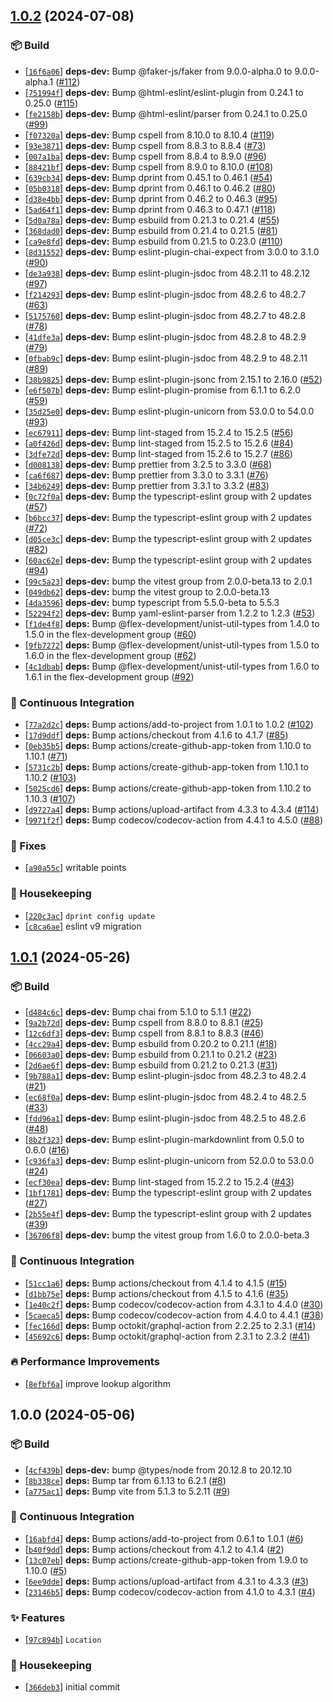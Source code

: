 ## [1.0.2](https://github.com/flex-development/vfile-location/compare/1.0.1...1.0.2) (2024-07-08)

### :package: Build

- [[`16f6a06`](https://github.com/flex-development/vfile-location/commit/16f6a0685d68d8ca14cdf29fdd2e91d2c38eda98)] **deps-dev:** Bump @faker-js/faker from 9.0.0-alpha.0 to 9.0.0-alpha.1 ([#112](https://github.com/flex-development/vfile-location/issues/112))
- [[`751994f`](https://github.com/flex-development/vfile-location/commit/751994f94eaca939ca7f6e8a1e93bde5b2b63fea)] **deps-dev:** Bump @html-eslint/eslint-plugin from 0.24.1 to 0.25.0 ([#115](https://github.com/flex-development/vfile-location/issues/115))
- [[`fe2158b`](https://github.com/flex-development/vfile-location/commit/fe2158b568b03d68d3bbfbc92258f614c427d457)] **deps-dev:** Bump @html-eslint/parser from 0.24.1 to 0.25.0 ([#99](https://github.com/flex-development/vfile-location/issues/99))
- [[`f07320a`](https://github.com/flex-development/vfile-location/commit/f07320a4213a009a629edac733dfebb9463eb044)] **deps-dev:** Bump cspell from 8.10.0 to 8.10.4 ([#119](https://github.com/flex-development/vfile-location/issues/119))
- [[`93e3871`](https://github.com/flex-development/vfile-location/commit/93e3871fc49f9814ba5e9e9d2843a55398cb30c0)] **deps-dev:** Bump cspell from 8.8.3 to 8.8.4 ([#73](https://github.com/flex-development/vfile-location/issues/73))
- [[`007a1ba`](https://github.com/flex-development/vfile-location/commit/007a1ba3a5f40850f74b8988d23dc2b22372e181)] **deps-dev:** Bump cspell from 8.8.4 to 8.9.0 ([#96](https://github.com/flex-development/vfile-location/issues/96))
- [[`88421bf`](https://github.com/flex-development/vfile-location/commit/88421bf0ccedd0a564c1e47cd15adf2bc381ba59)] **deps-dev:** Bump cspell from 8.9.0 to 8.10.0 ([#108](https://github.com/flex-development/vfile-location/issues/108))
- [[`639cb34`](https://github.com/flex-development/vfile-location/commit/639cb341ac58e8c9590cbf739da6d4dadcf0731c)] **deps-dev:** Bump dprint from 0.45.1 to 0.46.1 ([#54](https://github.com/flex-development/vfile-location/issues/54))
- [[`05b0318`](https://github.com/flex-development/vfile-location/commit/05b031890050ee9db09ec63375398af8e7499f38)] **deps-dev:** Bump dprint from 0.46.1 to 0.46.2 ([#80](https://github.com/flex-development/vfile-location/issues/80))
- [[`d38e4bb`](https://github.com/flex-development/vfile-location/commit/d38e4bb364604ef687c6bb5dd77073a57ee65a7f)] **deps-dev:** Bump dprint from 0.46.2 to 0.46.3 ([#95](https://github.com/flex-development/vfile-location/issues/95))
- [[`5ad64f1`](https://github.com/flex-development/vfile-location/commit/5ad64f1fbdf6b3555859a597f0f22ff6af90b51d)] **deps-dev:** Bump dprint from 0.46.3 to 0.47.1 ([#118](https://github.com/flex-development/vfile-location/issues/118))
- [[`5d0a78a`](https://github.com/flex-development/vfile-location/commit/5d0a78a302024f103d5b7cc20f05d7657cb3d949)] **deps-dev:** Bump esbuild from 0.21.3 to 0.21.4 ([#55](https://github.com/flex-development/vfile-location/issues/55))
- [[`368dad0`](https://github.com/flex-development/vfile-location/commit/368dad0dda9e66ffaf90a61b20c79027db797df1)] **deps-dev:** Bump esbuild from 0.21.4 to 0.21.5 ([#81](https://github.com/flex-development/vfile-location/issues/81))
- [[`ca9e8fd`](https://github.com/flex-development/vfile-location/commit/ca9e8fdc7b30b7b285d0dca507395015002bdca4)] **deps-dev:** Bump esbuild from 0.21.5 to 0.23.0 ([#110](https://github.com/flex-development/vfile-location/issues/110))
- [[`8d31552`](https://github.com/flex-development/vfile-location/commit/8d315520b5cb1fb5e05cd62ccc32c4850da3a693)] **deps-dev:** Bump eslint-plugin-chai-expect from 3.0.0 to 3.1.0 ([#90](https://github.com/flex-development/vfile-location/issues/90))
- [[`de3a938`](https://github.com/flex-development/vfile-location/commit/de3a938026566a33c28347f41eb040f2f3c92997)] **deps-dev:** Bump eslint-plugin-jsdoc from 48.2.11 to 48.2.12 ([#97](https://github.com/flex-development/vfile-location/issues/97))
- [[`f214293`](https://github.com/flex-development/vfile-location/commit/f21429370ecc9293f468753fc198f06543441347)] **deps-dev:** Bump eslint-plugin-jsdoc from 48.2.6 to 48.2.7 ([#63](https://github.com/flex-development/vfile-location/issues/63))
- [[`5175760`](https://github.com/flex-development/vfile-location/commit/517576095f054e6249537d230011e57f1c7b270f)] **deps-dev:** Bump eslint-plugin-jsdoc from 48.2.7 to 48.2.8 ([#78](https://github.com/flex-development/vfile-location/issues/78))
- [[`41dfe3a`](https://github.com/flex-development/vfile-location/commit/41dfe3a56e9404cf4e65be77a843008291064d9b)] **deps-dev:** Bump eslint-plugin-jsdoc from 48.2.8 to 48.2.9 ([#79](https://github.com/flex-development/vfile-location/issues/79))
- [[`0fbab9c`](https://github.com/flex-development/vfile-location/commit/0fbab9c339a9b7840c133947c1a74199782ea2ac)] **deps-dev:** Bump eslint-plugin-jsdoc from 48.2.9 to 48.2.11 ([#89](https://github.com/flex-development/vfile-location/issues/89))
- [[`38b9825`](https://github.com/flex-development/vfile-location/commit/38b98259b606affd61d3c6f11af844dbd0f2dd49)] **deps-dev:** Bump eslint-plugin-jsonc from 2.15.1 to 2.16.0 ([#52](https://github.com/flex-development/vfile-location/issues/52))
- [[`e6f507b`](https://github.com/flex-development/vfile-location/commit/e6f507b63a56129620108ad7b3b5f3678a0d3810)] **deps-dev:** Bump eslint-plugin-promise from 6.1.1 to 6.2.0 ([#59](https://github.com/flex-development/vfile-location/issues/59))
- [[`35d25e0`](https://github.com/flex-development/vfile-location/commit/35d25e0522b29174d0c324fe4554c94fd872d7d0)] **deps-dev:** Bump eslint-plugin-unicorn from 53.0.0 to 54.0.0 ([#93](https://github.com/flex-development/vfile-location/issues/93))
- [[`ec67911`](https://github.com/flex-development/vfile-location/commit/ec67911adc2a33061dc2f82e9fa669869de5a22c)] **deps-dev:** Bump lint-staged from 15.2.4 to 15.2.5 ([#56](https://github.com/flex-development/vfile-location/issues/56))
- [[`a0f426d`](https://github.com/flex-development/vfile-location/commit/a0f426de0a89d2ec795b73d73e167daa981147b4)] **deps-dev:** Bump lint-staged from 15.2.5 to 15.2.6 ([#84](https://github.com/flex-development/vfile-location/issues/84))
- [[`3dfe72d`](https://github.com/flex-development/vfile-location/commit/3dfe72d1b2ee91967a2d6eaf48f901c2a10853e7)] **deps-dev:** Bump lint-staged from 15.2.6 to 15.2.7 ([#86](https://github.com/flex-development/vfile-location/issues/86))
- [[`d008138`](https://github.com/flex-development/vfile-location/commit/d0081387da479e633b23e9723cd827cb016db7bc)] **deps-dev:** Bump prettier from 3.2.5 to 3.3.0 ([#68](https://github.com/flex-development/vfile-location/issues/68))
- [[`ca6f687`](https://github.com/flex-development/vfile-location/commit/ca6f687b8de5423e8c0f24077779559083b5ab49)] **deps-dev:** Bump prettier from 3.3.0 to 3.3.1 ([#76](https://github.com/flex-development/vfile-location/issues/76))
- [[`34b6249`](https://github.com/flex-development/vfile-location/commit/34b62496c1bdc3b467fb7f72d47d9a454c44459d)] **deps-dev:** Bump prettier from 3.3.1 to 3.3.2 ([#83](https://github.com/flex-development/vfile-location/issues/83))
- [[`0c72f0a`](https://github.com/flex-development/vfile-location/commit/0c72f0a6aa588a99abdf1ca33c84ccd70d178f08)] **deps-dev:** Bump the typescript-eslint group with 2 updates ([#57](https://github.com/flex-development/vfile-location/issues/57))
- [[`b6bcc37`](https://github.com/flex-development/vfile-location/commit/b6bcc37a251f470c2cdbb622336204698ded68d5)] **deps-dev:** Bump the typescript-eslint group with 2 updates ([#72](https://github.com/flex-development/vfile-location/issues/72))
- [[`d05ce3c`](https://github.com/flex-development/vfile-location/commit/d05ce3c575122310b8d68507ffaf363900ac0ba9)] **deps-dev:** Bump the typescript-eslint group with 2 updates ([#82](https://github.com/flex-development/vfile-location/issues/82))
- [[`60ac62e`](https://github.com/flex-development/vfile-location/commit/60ac62e53c5af7431064a66d6f61de3aaef60c48)] **deps-dev:** Bump the typescript-eslint group with 2 updates ([#94](https://github.com/flex-development/vfile-location/issues/94))
- [[`99c5a23`](https://github.com/flex-development/vfile-location/commit/99c5a23d03a4a84c5b7fed2b594be73ead64e5f6)] **deps-dev:** bump the vitest group from 2.0.0-beta.13 to 2.0.1
- [[`049db62`](https://github.com/flex-development/vfile-location/commit/049db62e9fc307f4da18f3c7c5c9fdfbaae9a03c)] **deps-dev:** bump the vitest group to 2.0.0-beta.13
- [[`4da3596`](https://github.com/flex-development/vfile-location/commit/4da3596b048c1d8cbcf2e688c9f3ebe5c450ed88)] **deps-dev:** bump typescript from 5.5.0-beta to 5.5.3
- [[`52294f2`](https://github.com/flex-development/vfile-location/commit/52294f21793efa69f6b16cc4432b4c74ab474b85)] **deps-dev:** Bump yaml-eslint-parser from 1.2.2 to 1.2.3 ([#53](https://github.com/flex-development/vfile-location/issues/53))
- [[`f1de4f8`](https://github.com/flex-development/vfile-location/commit/f1de4f8452a2bd438a9bacf273912f886b7d9651)] **deps:** Bump @flex-development/unist-util-types from 1.4.0 to 1.5.0 in the flex-development group ([#60](https://github.com/flex-development/vfile-location/issues/60))
- [[`9fb7272`](https://github.com/flex-development/vfile-location/commit/9fb72723bf7a0cb48a134e8aa42827d56ead14c4)] **deps:** Bump @flex-development/unist-util-types from 1.5.0 to 1.6.0 in the flex-development group ([#62](https://github.com/flex-development/vfile-location/issues/62))
- [[`4c1dbab`](https://github.com/flex-development/vfile-location/commit/4c1dbab3931455923900dcfd0119c1bd4d756833)] **deps:** Bump @flex-development/unist-util-types from 1.6.0 to 1.6.1 in the flex-development group ([#92](https://github.com/flex-development/vfile-location/issues/92))

### :robot: Continuous Integration

- [[`77a2d2c`](https://github.com/flex-development/vfile-location/commit/77a2d2c523fd71cef24597d556025e6dea61671b)] **deps:** Bump actions/add-to-project from 1.0.1 to 1.0.2 ([#102](https://github.com/flex-development/vfile-location/issues/102))
- [[`17d9ddf`](https://github.com/flex-development/vfile-location/commit/17d9ddf8be589439afe75ddb2135233b58c672c5)] **deps:** Bump actions/checkout from 4.1.6 to 4.1.7 ([#85](https://github.com/flex-development/vfile-location/issues/85))
- [[`0eb35b5`](https://github.com/flex-development/vfile-location/commit/0eb35b5af6622c2eba0bb6789b38b7b71088eb2c)] **deps:** Bump actions/create-github-app-token from 1.10.0 to 1.10.1 ([#71](https://github.com/flex-development/vfile-location/issues/71))
- [[`5731c2b`](https://github.com/flex-development/vfile-location/commit/5731c2bc2de0d495052b800a9a454d52db348d5a)] **deps:** Bump actions/create-github-app-token from 1.10.1 to 1.10.2 ([#103](https://github.com/flex-development/vfile-location/issues/103))
- [[`5025cd6`](https://github.com/flex-development/vfile-location/commit/5025cd686bf118bff2ac0877de24994d400a3fa4)] **deps:** Bump actions/create-github-app-token from 1.10.2 to 1.10.3 ([#107](https://github.com/flex-development/vfile-location/issues/107))
- [[`d9727a4`](https://github.com/flex-development/vfile-location/commit/d9727a49543032cc48c40cc8ad431ae78917affe)] **deps:** Bump actions/upload-artifact from 4.3.3 to 4.3.4 ([#114](https://github.com/flex-development/vfile-location/issues/114))
- [[`9971f2f`](https://github.com/flex-development/vfile-location/commit/9971f2fb2eca27d16dabcb326a255ec226db332c)] **deps:** Bump codecov/codecov-action from 4.4.1 to 4.5.0 ([#88](https://github.com/flex-development/vfile-location/issues/88))

### :bug: Fixes

- [[`a90a55c`](https://github.com/flex-development/vfile-location/commit/a90a55ca6d8ff17b584fd438cb1429ad96428b93)] writable points

### :house_with_garden: Housekeeping

- [[`220c3ac`](https://github.com/flex-development/vfile-location/commit/220c3acb88e48a0cfa3eb17b736c2c4099878644)] `dprint config update`
- [[`c8ca6ae`](https://github.com/flex-development/vfile-location/commit/c8ca6ae3464acedb8bf286c577e17698578c2ade)] eslint v9 migration

## [1.0.1](https://github.com/flex-development/vfile-location/compare/1.0.0...1.0.1) (2024-05-26)

### :package: Build

- [[`d484c6c`](https://github.com/flex-development/vfile-location/commit/d484c6c775e98d538c00bb236b8bae71f0c1ff3f)] **deps-dev:** Bump chai from 5.1.0 to 5.1.1 ([#22](https://github.com/flex-development/vfile-location/issues/22))
- [[`9a2b72d`](https://github.com/flex-development/vfile-location/commit/9a2b72d5e61bf81bde998fdc668b560e7fb74e21)] **deps-dev:** Bump cspell from 8.8.0 to 8.8.1 ([#25](https://github.com/flex-development/vfile-location/issues/25))
- [[`12c6df3`](https://github.com/flex-development/vfile-location/commit/12c6df3f0d80110f0df14eb10cfad2b53d1bcab0)] **deps-dev:** Bump cspell from 8.8.1 to 8.8.3 ([#46](https://github.com/flex-development/vfile-location/issues/46))
- [[`4cc29a4`](https://github.com/flex-development/vfile-location/commit/4cc29a48092c50ee623bd6266682e4a35f24e250)] **deps-dev:** Bump esbuild from 0.20.2 to 0.21.1 ([#18](https://github.com/flex-development/vfile-location/issues/18))
- [[`06603a0`](https://github.com/flex-development/vfile-location/commit/06603a0aa49b1ea32c432e1e5d08d3a341614ccc)] **deps-dev:** Bump esbuild from 0.21.1 to 0.21.2 ([#23](https://github.com/flex-development/vfile-location/issues/23))
- [[`2d6ae6f`](https://github.com/flex-development/vfile-location/commit/2d6ae6f5d75c31a2d201df3e2dc21675f7216c18)] **deps-dev:** Bump esbuild from 0.21.2 to 0.21.3 ([#31](https://github.com/flex-development/vfile-location/issues/31))
- [[`9b788a1`](https://github.com/flex-development/vfile-location/commit/9b788a155946e2733c57670b1bc86214bee0c25b)] **deps-dev:** Bump eslint-plugin-jsdoc from 48.2.3 to 48.2.4 ([#21](https://github.com/flex-development/vfile-location/issues/21))
- [[`ec68f0a`](https://github.com/flex-development/vfile-location/commit/ec68f0a07aa0309868cde06d24703862da4a1332)] **deps-dev:** Bump eslint-plugin-jsdoc from 48.2.4 to 48.2.5 ([#33](https://github.com/flex-development/vfile-location/issues/33))
- [[`fdd96a1`](https://github.com/flex-development/vfile-location/commit/fdd96a1620a0a0b9e56d7596bfeae8401faf5bb7)] **deps-dev:** Bump eslint-plugin-jsdoc from 48.2.5 to 48.2.6 ([#48](https://github.com/flex-development/vfile-location/issues/48))
- [[`8b2f323`](https://github.com/flex-development/vfile-location/commit/8b2f3235972a71545fe82b039e6bd1ad6ae50154)] **deps-dev:** Bump eslint-plugin-markdownlint from 0.5.0 to 0.6.0 ([#16](https://github.com/flex-development/vfile-location/issues/16))
- [[`c936fa3`](https://github.com/flex-development/vfile-location/commit/c936fa39f71eb5aab8dcd9c79d377041e45ddaad)] **deps-dev:** Bump eslint-plugin-unicorn from 52.0.0 to 53.0.0 ([#24](https://github.com/flex-development/vfile-location/issues/24))
- [[`ecf30ea`](https://github.com/flex-development/vfile-location/commit/ecf30eaac8cd3a7a76acd51f12207644cd904088)] **deps-dev:** Bump lint-staged from 15.2.2 to 15.2.4 ([#43](https://github.com/flex-development/vfile-location/issues/43))
- [[`1bf1781`](https://github.com/flex-development/vfile-location/commit/1bf17819683c95ccf4b2ea77cfda1ddf67980706)] **deps-dev:** Bump the typescript-eslint group with 2 updates ([#27](https://github.com/flex-development/vfile-location/issues/27))
- [[`2b55e4f`](https://github.com/flex-development/vfile-location/commit/2b55e4f8dad37a8ce16a1dde3657b188422c668f)] **deps-dev:** Bump the typescript-eslint group with 2 updates ([#39](https://github.com/flex-development/vfile-location/issues/39))
- [[`36706f8`](https://github.com/flex-development/vfile-location/commit/36706f8ce642e169a79124e1ea4bccdeb593b737)] **deps-dev:** bump the vitest group from 1.6.0 to 2.0.0-beta.3

### :robot: Continuous Integration

- [[`51cc1a6`](https://github.com/flex-development/vfile-location/commit/51cc1a64a7f9560a15a22469d4206132ec2ec852)] **deps:** Bump actions/checkout from 4.1.4 to 4.1.5 ([#15](https://github.com/flex-development/vfile-location/issues/15))
- [[`d1bb75e`](https://github.com/flex-development/vfile-location/commit/d1bb75ef4ae3c37aedc48fead4293d539e9868dc)] **deps:** Bump actions/checkout from 4.1.5 to 4.1.6 ([#35](https://github.com/flex-development/vfile-location/issues/35))
- [[`1e40c2f`](https://github.com/flex-development/vfile-location/commit/1e40c2fd16d3e21a99568d16a10e9d31d21464ac)] **deps:** Bump codecov/codecov-action from 4.3.1 to 4.4.0 ([#30](https://github.com/flex-development/vfile-location/issues/30))
- [[`5caeca5`](https://github.com/flex-development/vfile-location/commit/5caeca5664f614b4c93d8b97ca9c26f2d31c8985)] **deps:** Bump codecov/codecov-action from 4.4.0 to 4.4.1 ([#38](https://github.com/flex-development/vfile-location/issues/38))
- [[`fec166d`](https://github.com/flex-development/vfile-location/commit/fec166d139ff2f689c039e1d96f4ecbfd831f6f4)] **deps:** Bump octokit/graphql-action from 2.2.25 to 2.3.1 ([#14](https://github.com/flex-development/vfile-location/issues/14))
- [[`45692c6`](https://github.com/flex-development/vfile-location/commit/45692c6daca1c67f17982c3a1250896e3ab20ddb)] **deps:** Bump octokit/graphql-action from 2.3.1 to 2.3.2 ([#41](https://github.com/flex-development/vfile-location/issues/41))

### :fire: Performance Improvements

- [[`8efbf6a`](https://github.com/flex-development/vfile-location/commit/8efbf6ac3b1496f49baee3d43733a70fc90e2dbb)] improve lookup algorithm

## 1.0.0 (2024-05-06)

### :package: Build

- [[`4cf439b`](https://github.com/flex-development/vfile-location/commit/4cf439b83cf94ca19bff7992e6de8bd7032d395b)] **deps-dev:** bump @types/node from 20.12.8 to 20.12.10
- [[`8b338ce`](https://github.com/flex-development/vfile-location/commit/8b338ce93f0c91ec6e5766bd0e67a0c3bccd83ab)] **deps:** Bump tar from 6.1.13 to 6.2.1 ([#8](https://github.com/flex-development/vfile-location/issues/8))
- [[`a775ac1`](https://github.com/flex-development/vfile-location/commit/a775ac1fb19d9dd603bf8a8d54a5f6fd8c4e370d)] **deps:** Bump vite from 5.1.3 to 5.2.11 ([#9](https://github.com/flex-development/vfile-location/issues/9))

### :robot: Continuous Integration

- [[`16abfd4`](https://github.com/flex-development/vfile-location/commit/16abfd43e9e066dd517e099305cc08db4412e107)] **deps:** Bump actions/add-to-project from 0.6.1 to 1.0.1 ([#6](https://github.com/flex-development/vfile-location/issues/6))
- [[`b40f9dd`](https://github.com/flex-development/vfile-location/commit/b40f9dd9be462d9428d40e4651d2a6ed1e2729b4)] **deps:** Bump actions/checkout from 4.1.2 to 4.1.4 ([#2](https://github.com/flex-development/vfile-location/issues/2))
- [[`13c07eb`](https://github.com/flex-development/vfile-location/commit/13c07eb42f56388afde7985d449d1f5e4e6b4e86)] **deps:** Bump actions/create-github-app-token from 1.9.0 to 1.10.0 ([#5](https://github.com/flex-development/vfile-location/issues/5))
- [[`6ee9dde`](https://github.com/flex-development/vfile-location/commit/6ee9ddebc8f9b62988fb2a5142796bfaf0b4d7b1)] **deps:** Bump actions/upload-artifact from 4.3.1 to 4.3.3 ([#3](https://github.com/flex-development/vfile-location/issues/3))
- [[`23146b5`](https://github.com/flex-development/vfile-location/commit/23146b5d6a1a12c098c5990fccccdc0ef47db7b0)] **deps:** Bump codecov/codecov-action from 4.1.0 to 4.3.1 ([#4](https://github.com/flex-development/vfile-location/issues/4))

### :sparkles: Features

- [[`97c894b`](https://github.com/flex-development/vfile-location/commit/97c894bf3646169a388d3de9b7307a0351996110)] `Location`

### :house_with_garden: Housekeeping

- [[`366deb3`](https://github.com/flex-development/vfile-location/commit/366deb338fe10ce327ec9b46db1a2fedca2669ca)] initial commit




